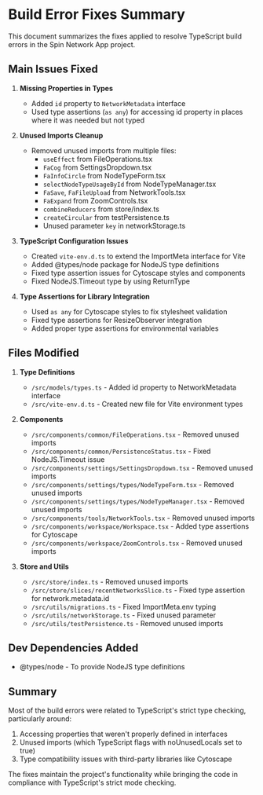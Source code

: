 # Build Error Fixes Summary

This document summarizes the fixes applied to resolve TypeScript build errors in the Spin Network App project.

## Main Issues Fixed

1. **Missing Properties in Types**
   - Added `id` property to `NetworkMetadata` interface
   - Used type assertions (`as any`) for accessing id property in places where it was needed but not typed

2. **Unused Imports Cleanup**
   - Removed unused imports from multiple files:
     - `useEffect` from FileOperations.tsx
     - `FaCog` from SettingsDropdown.tsx
     - `FaInfoCircle` from NodeTypeForm.tsx
     - `selectNodeTypeUsageById` from NodeTypeManager.tsx
     - `FaSave`, `FaFileUpload` from NetworkTools.tsx
     - `FaExpand` from ZoomControls.tsx
     - `combineReducers` from store/index.ts
     - `createCircular` from testPersistence.ts
     - Unused parameter `key` in networkStorage.ts

3. **TypeScript Configuration Issues**
   - Created `vite-env.d.ts` to extend the ImportMeta interface for Vite
   - Added @types/node package for NodeJS type definitions
   - Fixed type assertion issues for Cytoscape styles and components
   - Fixed NodeJS.Timeout type by using ReturnType<typeof setTimeout>

4. **Type Assertions for Library Integration**
   - Used `as any` for Cytoscape styles to fix stylesheet validation 
   - Fixed type assertions for ResizeObserver integration
   - Added proper type assertions for environmental variables

## Files Modified

1. **Type Definitions**
   - `/src/models/types.ts` - Added id property to NetworkMetadata interface
   - `/src/vite-env.d.ts` - Created new file for Vite environment types

2. **Components**
   - `/src/components/common/FileOperations.tsx` - Removed unused imports
   - `/src/components/common/PersistenceStatus.tsx` - Fixed NodeJS.Timeout issue
   - `/src/components/settings/SettingsDropdown.tsx` - Removed unused imports
   - `/src/components/settings/types/NodeTypeForm.tsx` - Removed unused imports
   - `/src/components/settings/types/NodeTypeManager.tsx` - Removed unused imports
   - `/src/components/tools/NetworkTools.tsx` - Removed unused imports
   - `/src/components/workspace/Workspace.tsx` - Added type assertions for Cytoscape
   - `/src/components/workspace/ZoomControls.tsx` - Removed unused imports

3. **Store and Utils**
   - `/src/store/index.ts` - Removed unused imports
   - `/src/store/slices/recentNetworksSlice.ts` - Fixed type assertion for network.metadata.id
   - `/src/utils/migrations.ts` - Fixed ImportMeta.env typing
   - `/src/utils/networkStorage.ts` - Fixed unused parameter
   - `/src/utils/testPersistence.ts` - Removed unused imports

## Dev Dependencies Added

- @types/node - To provide NodeJS type definitions

## Summary

Most of the build errors were related to TypeScript's strict type checking, particularly around:
1. Accessing properties that weren't properly defined in interfaces
2. Unused imports (which TypeScript flags with noUnusedLocals set to true)
3. Type compatibility issues with third-party libraries like Cytoscape

The fixes maintain the project's functionality while bringing the code in compliance with TypeScript's strict mode checking.
